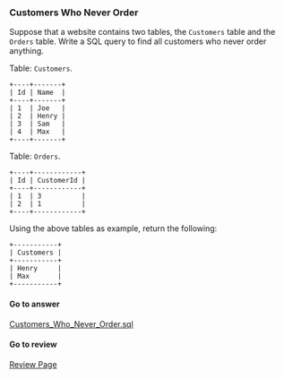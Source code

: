 ### Customers Who Never Order

Suppose that a website contains two tables, the `Customers` table and the `Orders` table. Write a SQL query to find all customers who never order anything.

Table: `Customers`.
```
+----+-------+
| Id | Name  |
+----+-------+
| 1  | Joe   |
| 2  | Henry |
| 3  | Sam   |
| 4  | Max   |
+----+-------+
```
Table: `Orders`.
```
+----+------------+
| Id | CustomerId |
+----+------------+
| 1  | 3          |
| 2  | 1          |
+----+------------+
```
Using the above tables as example, return the following:
```
+-----------+
| Customers |
+-----------+
| Henry     |
| Max       |
+-----------+
```

####  Go to answer

[Customers_Who_Never_Order.sql](https://github.com/Kelv1nYu/LeetCode_Practices/blob/master/Code/Customers_Who_Never_Order.sql)

#### Go to review

[Review Page](https://github.com/Kelv1nYu/LeetCode_Practices/blob/master/ReviewPage.md)